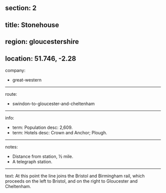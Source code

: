 section: 2
----
title: Stonehouse
----
region: gloucestershire
----
location: 51.746, -2.28
----
company:
- great-western
----
route:
- swindon-to-gloucester-and-cheltenham
----
info:
- term: Population
  desc: 2,609.
- term: Hotels
  desc: Crown and Anchor; Plough.
----
notes:
- Distance from station, ½ mile.
- A telegraph station.
----
text: At this point the line joins the Bristol and Birmingham rail, which proceeds on the left to Bristol, and on the right to Gloucester and Cheltenham.
